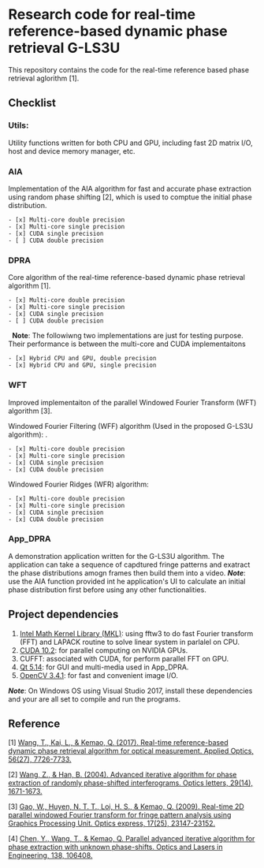 # Research code for real-time reference-based dynamic phase retrieval G-LS3U
This repository contains the code for the real-time reference based phase retrieval aglorithm [1]. 

## Checklist
### Utils: 
Utility functions written for both CPU and GPU, including fast 2D matrix I/O, host and device memory manager, etc.

### AIA 
Implementation of the AIA algorithm for fast and accurate phase extraction using random phase shifting [2], which is used to comptue the initial phase distribution. 

    - [x] Multi-core double precision 
    - [x] Multi-core single precision
    - [x] CUDA single precision
    - [ ] CUDA double precision
    
### DPRA
Core algorithm of the real-time reference-based dynamic phase retrieval algorithm [1].

    - [x] Multi-core double precision 
    - [x] Multi-core single precision
    - [x] CUDA single precision
    - [ ] CUDA double precision
    
    **Note**: The followiwng two implementations are just for testing purpose. Their performance is between the multi-core and CUDA 
    implementaitons 
    
    - [x] Hybrid CPU and GPU, double precision
    - [x] Hybrid CPU and GPU, single precision

### WFT
Improved implementaiton of the parallel Windowed Fourier Transform (WFT) algorithm [3].  

  Windowed Fourier Filtering (WFF) algorithm (Used in the proposed G-LS3U algorithm): .
  
    - [x] Multi-core double precision 
    - [x] Multi-core single precision
    - [x] CUDA single precision
    - [x] CUDA double precision
    
  Windowed Fourier Ridges (WFR) algorithm:
  
    - [x] Multi-core double precision 
    - [x] Multi-core single precision
    - [x] CUDA single precision
    - [x] CUDA double precision

### App_DPRA
A demonstration application written for the G-LS3U algorithm. The application can take a sequence of capdtured fringe patterns and exatract the phase distributions amogn frames then build them into a video. ***Note***: use the AIA function provided int he application's UI to calculate an initial phase distribution first before using any other functionalities. 

## Project dependencies
1. [Intel Math Kernel Library (MKL)](https://software.intel.com/en-us/performance-libraries): using fftw3 to do fast Fourier transform (FFT) and LAPACK routine to solve linear system in parlalel on CPU.
2. [CUDA 10.2](https://developer.nvidia.com/cuda-80-ga2-download-archive): for parallel computing on NVIDIA GPUs.
3. CUFFT: associated with CUDA, for perform parallel FFT on GPU.
4. [Qt 5.14](https://www1.qt.io/qt5-5/): for GUI and multi-media used in App_DPRA.
5. [OpenCV 3.4.1](https://opencv.org/opencv-3-1.html): for fast and convenient image I/O.

***Note***: On Windows OS using Visual Studio 2017, install these dependencies and your are all set to compile and run the programs. 

## Reference
[1] [Wang, T., Kai, L., & Kemao, Q. (2017). Real-time reference-based dynamic phase retrieval algorithm for optical measurement. Applied Optics, 56(27), 7726-7733.](https://doi.org/10.1364/AO.56.007726)

[2] [Wang, Z., & Han, B. (2004). Advanced iterative algorithm for phase extraction of randomly phase-shifted interferograms. Optics letters, 29(14), 1671-1673.](https://doi.org/10.1364/OL.29.001671)

[3] [Gao, W., Huyen, N. T. T., Loi, H. S., & Kemao, Q. (2009). Real-time 2D parallel windowed Fourier transform for fringe pattern analysis using Graphics Processing Unit. Optics express, 17(25), 23147-23152.](https://doi.org/10.1364/OE.17.023147)

[4] [Chen, Y., Wang, T., & Kemao, Q. Parallel advanced iterative algorithm for phase extraction with unknown phase-shifts. Optics and Lasers in Engineering, 138, 106408.](https://doi.org/10.1016/j.optlaseng.2020.106408)

